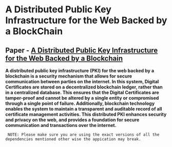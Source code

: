 # A Distributed Public Key Infrastructure for the Web Backed by a BlockChain

## Paper - <a  href="https://hrishubh.github.io/PKI-System-using-BlockChain/A%20Distributed%20Public%20Key%20Infrastructure%20for%20the%20Web%20Backed%20by%20a%20Blockchain.pdf" download="A Distributed Public Key Infrastructure for the Web Backed by a Blockchain">A Distributed Public Key Infrastructure for the Web Backed by a Blockchain</a>

<b>A distributed public key infrastructure (PKI) for the web backed by a blockchain is a security mechanism that allows for secure communication between parties on the internet. In this system, Digital Certificates are stored on a decentralized blockchain ledger, rather than in a centralized database. This ensures that the Digital Certificates are tamper-proof and cannot be altered by a single entity or compromised through a single point of failure. Additionally, blockchain technology enables the system to maintain a transparent and auditable record of all certificate management activities. This distributed PKI enhances security and privacy on the web, and provides a foundation for secure communication and transactions over the internet.</b>

     NOTE: Please make sure you are using the exact versions of all the dependencies mentioned other wise the appication may break.



